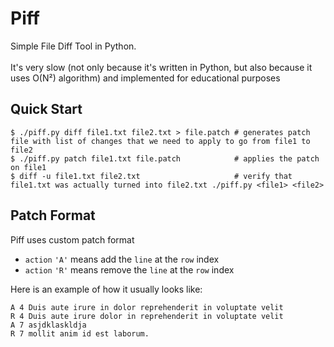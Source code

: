 # Piff  

Simple File Diff Tool in Python.<br/>  
It's very slow (not only because it's written in Python, but also because it uses O(N²) algorithm) and implemented for educational purposes

## Quick Start

```console
$ ./piff.py diff file1.txt file2.txt > file.patch # generates patch file with list of changes that we need to apply to go from file1 to file2
$ ./piff.py patch file1.txt file.patch            # applies the patch on file1
$ diff -u file1.txt file2.txt                     # verify that file1.txt was actually turned into file2.txt ./piff.py <file1> <file2>
```

## Patch Format

Piff uses custom patch format

- `action` `'A'` means add the `line` at the `row` index
- `action` `'R'` means remove the `line` at the `row` index

Here is an example of how it usually looks like:

```
A 4 Duis aute irure in dolor reprehenderit in voluptate velit
R 4 Duis aute irure dolor in reprehenderit in voluptate velit
A 7 asjdklaskldja
R 7 mollit anim id est laborum.
```

